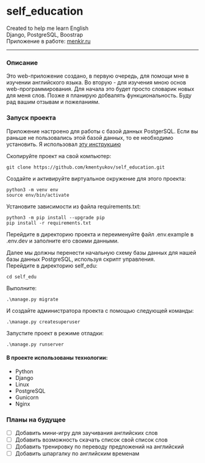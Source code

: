 # self_education
Created to help me learn English<br>
Django, PostgreSQL, Boostrap<br>
Приложение в работе: [menkir.ru](http://menkir.ru)
____
### Описание
Это web-приложение создано, в первую очередь, для помощи мне в изучении английского языка. Во вторую - для изучения мною основ web-программирования. Для начала это будет просто словарик новых для меня слов. Позже я планирую добвалять функциональность. Буду рад вашим отзывам и пожеланиям.
### Запуск проекта

Приложение настроено для работы с базой данных PostgerSQL. Если вы раньше не пользовались этой базой данных, то ее необходимо установить. 
Я использовал [эту инструкцию](https://winitpro.ru/index.php/2019/10/25/ustanovka-nastrojka-postgresql-v-windows/)

Скопируйте проект на свой компьютер:

`git clone https://github.com/kmentyukov/self_education.git`

Cоздайте и активируйте виртуальное окружение для этого проекта:

`python3 -m venv env`<br>
`source env/bin/activate`

Установите зависимости из файла requirements.txt:

`python3 -m pip install --upgrade pip`<br>
`pip install -r requirements.txt`

Перейдите в директорию проекта и переименуйте файл .env.example в .env.dev и заполните его своими данными.

Далее мы должны перенести начальную схему базы данных для нашей базы данных PostgreSQL, используя скрипт управления.<br>
Перейдите в директорию self_edu:

`cd self_edu`

Выполните:

`.\manage.py migrate`

И создайте администратора проекта с помощью следующей команды:

`.\manage.py createsuperuser`

Запустите проект в режиме отладки:

`.\manage.py runserver`

#### В проекте использованы технологии:
- Python
- Django
- Linux
- PostgreSQL
- Gunicorn
- Nginx

### Планы на будущее
- [ ] Добавить мини-игру для заучивания английских слов
- [ ] Добавить возможность скачать список свой список слов
- [ ] Добавить тренировку по переводу предложений на английский
- [ ] Добавить шпаргалку по английским временам
